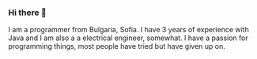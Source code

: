 ### Hi there 👋

I am a programmer from Bulgaria, Sofia. I have 3 years of experience with Java and I am also a a electrical engineer, somewhat.
I have a passion for programming things, most people have tried but have given up on.
